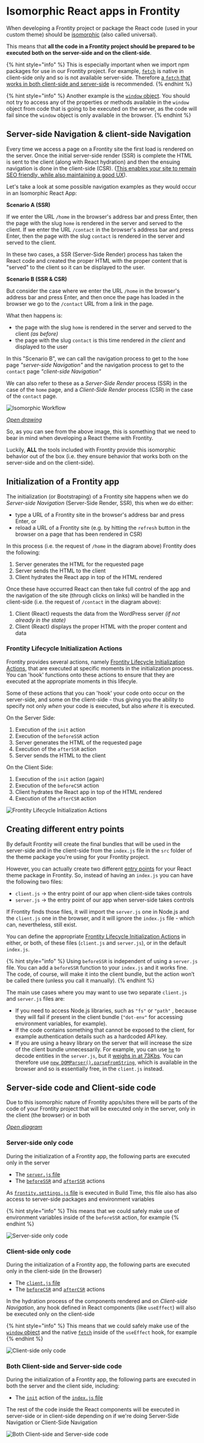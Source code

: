 # Isomorphic React apps in Frontity

When developing a Frontity project or package the React code (used in your custom theme) should be [isomorphic](https://www.smashingmagazine.com/2015/04/react-to-the-future-with-isomorphic-apps/) (also called universal).

This means that **all the code in a Frontity project should be prepared to be executed both on the server-side and on the client-side**.

{% hint style="info" %}
This is especially important when we import npm packages for use in our Frontity project. For example, [`fetch`](https://developer.mozilla.org/en-US/docs/Web/API/Fetch_API/Using_Fetch) is native in client-side only and so is not available server-side. Therefore [a `fetch` that works in both client-side and server-side](https://api.frontity.org/frontity-packages/core-package/frontity#fetch) is recommended.
{% endhint %}

{% hint style="info" %}
Another example is the [`window` object](https://developer.mozilla.org/en-US/docs/Web/API/Window). You should not try to access any of the properties or methods available in the `window` object from code that is going to be executed on the server, as the code will fail since the `window` object is only available in the browser.
{% endhint %}

## Server-side Navigation & client-side Navigation

Every time we access a page on a Frontity site the first load is rendered on the server. Once the initial server-side render (SSR) is complete the HTML is sent to the client (along with React hydration) and then the ensuing navigation is done in the client-side (CSR). ([This enables your site to remain SEO friendly, while also maintaining a good UX](https://medium.com/capital-one-tech/why-everyone-is-talking-about-isomorphic-universal-javascript-and-why-it-matters-38c07c87905)).

Let's take a look at some possible navigation examples as they would occur in an Isomorphic React App:

**Scenario A (SSR)**

If we enter the URL `/home` in the browser's address bar and press Enter, then the page with the slug `home` is rendered in the server and served to the client.
If we enter the URL `/contact` in the browser's address bar and press Enter, then the page with the slug `contact` is rendered in the server and served to the client.

In these two cases, a SSR (Server-Side Render) process has taken the React code and created the proper HTML with the proper content that is "served" to the client so it can be displayed to the user.

**Scenario B (SSR & CSR)**

But consider the case where we enter the URL `/home` in the browser's address bar and press Enter, and then once the page has loaded in the browser we go to the `/contact` URL from a link in the page.

What then happens is:

-  the page with the slug `home` is rendered in the server and served to the client _(as before)_
-  the page with the slug `contact` is this time rendered *in the client* and displayed to the user

In this "Scenario B", we can call the navigation process to get to the `home` page *"server-side Navigation"* and the navigation process to get to the `contact` page *"client-side Navigation"*

We can also refer to these as a *Server-Side Render* process (SSR) in the case of the `home` page, and a *Client-Side Render* process (CSR) in the case of the `contact` page.

![Isomorphic Workflow](https://frontity.org/wp-content/uploads/2021/06/frontity-react-isomorphic-apps-2.png)

*[Open drawing](https://excalidraw.com/#json=4939822133149696,WM4aYk6GSv47pncKIs365Q)*

So, as you can see from the above image, this is something that we need to bear in mind when developing a React theme with Frontity.

Luckily, **ALL** the tools included with Frontity provide this isomorphic behavior out of the box (i.e. they ensure behavior that works both on the server-side and on the client-side).

## Initialization of a Frontity app

The initialization (or Bootstraping) of a Frontity site happens when we do _Server-side Navigation_ (Server-Side Render, SSR), this when we do either:

- type a URL of a Frontity site in the browser's address bar and press Enter, or
- reload a URL of a Frontity site (e.g. by hitting the `refresh` button in the browser on a page that has been rendered in CSR)

In this process (i.e. the request of `/home` in the diagram above) Frontity does the following:

1. Server generates the HTML for the requested page
1. Server sends the HTML to the client
1. Client hydrates the React app in top of the HTML rendered

Once these have occurred React can then take full control of the app and the navigation of the site (through clicks on links) will be handled in the client-side (i.e. the request of `/contact` in the diagram above):

1. Client (React) requests the data from the WordPress server _(if not already in the state)_
1. Client (React) displays the proper HTML with the proper content and data

### Frontity Lifecycle Initialization Actions

 Frontity provides several actions, namely [Frontity Lifecycle Initialization Actions](https://docs.frontity.org/learning-frontity/actions#frontity-lifecycle-initialization-actions), that are executed at specific moments in the initialization process. You can 'hook' functions onto these actions to ensure that they are executed at the appropriate moments in this lifecyle.

 Some of these actions that you can 'hook' your code onto occur on the server-side, and some on the client-side - thus giving you the ability to specify not only *when* your code is executed, but also *where* it is executed.

On the Server Side:

1. Execution of the `init` action
1. Execution of the `beforeSSR` action
1. Server generates the HTML of the requested page
1. Execution of the `afterSSR` action
1. Server sends the HTML to the client

On the Client Side:

1. Execution of the `init` action (again)
1. Execution of the `beforeCSR` action
1. Client hydrates the React app in top of the HTML rendered
1. Execution of the `afterCSR` action

![Frontity Lifecycle Initialization Actions](https://frontity.org/wp-content/uploads/2021/06/Frontity-Lifecycle-Initialization-Actions.png)

## Creating different entry points

By default Frontity will create the final bundles that will be used in the server-side and in the client-side from the `index.js` file in the `src` folder of the theme package you're using for your Frontity project.

However, you can actually create two different [entry points](https://docs.frontity.org/learning-frontity/packages#entry-points) for your React theme package in Frontity. So, instead of having an `index.js` you can have the following two files:
- `client.js` → the entry point of our app when client-side takes controls
- `server.js` → the entry point of our app when server-side takes controls

If Frontity finds those files, it will import the `server.js` one in Node.js and the `client.js` one in the browser, and it will ignore the `index.js` file - which can, nevertheless, still exist.

You can define the appropriate [Frontity Lifecycle Initialization Actions](https://docs.frontity.org/learning-frontity/actions#frontity-lifecycle-initialization-actions) in either, or both, of these files (`client.js` and `server.js`), or in the default `index.js`.

{% hint style="info" %}
Using  `beforeSSR`  is independent of using a  `server.js`  file. You can add a  `beforeSSR`  function to your  `index.js`  and it works fine. The code, of course, will make it into the client bundle, but the action won’t be called there (unless you call it manually).
{% endhint %}

The main use cases where you may want to use two separate  `client.js`  and  `server.js`  files are:

* If you need to access Node.js libraries, such as `"fs"` or `"path"` , because they will fail if present in the client bundle (`"dot-env"` for accessing environment variables, for example).
* If the code contains something that cannot be exposed to the client, for example authentication details such as a hardcoded API key.
* If you are using a heavy library on the server that will increase the size of the client bundle unnecessarily. For example, you can use  [`he`](https://github.com/mathiasbynens/he)  to decode entities in the `server.js`, but it [weighs in at 73Kbs](https://bundlephobia.com/result?p=he@1.2.0). You can therefore use [`new DOMParser().parseFromString`](https://developer.mozilla.org/en-US/docs/Web/API/DOMParser), which is available in the browser and so is essentially free, in the `client.js` instead.

## Server-side code and Client-side code

Due to this isomorphic nature of Frontity apps/sites there will be parts of the code of your Frontity project that will be executed only in the server, only in the client (the browser) or in both

[_Open diagram_](https://excalidraw.com/#json=5101565044064256,fH-YZ9augphZgj4jF_u4IQ)

### Server-side only code

During the initialization of a Frontity app, the following parts are executed only in the server

- The [`server.js` file](#creating-different-entry-points) 
- The [`beforeSSR`](learning-frontity/actions#beforessr-server-only) and [`afterSSR`]((learning-frontity/actions#beforessr-server-only)) actions

As [`frontity.settings.js` file](learning-frontity/settings.md) is executed in Build Time, this file also has also access to server-side packages and environment variables

{% hint style="info" %}
This means that we could safely make use of environment variables inside of the `beforeSSR` action, for example
{% endhint %}

![Server-side only code](https://frontity.org/wp-content/uploads/2021/06/server-side-code.png)


### Client-side only code

During the initialization of a Frontity app, the following parts are executed only in the client-side (in the Browser)

- The [`client.js` file](#creating-different-entry-points) 
- The [`beforeCSR`](learning-frontity/actions#beforecsr-client-only) and [`afterCSR`](learning-frontity/actions#aftercsr-client-only) actions

In the hydration process of the components rendered and on _Client-side Navigation_, any hook defined in React components (like `useEffect`) will also be executed only on the client-side

{% hint style="info" %}
This means that we could safely make use of the [`window` object](https://developer.mozilla.org/en-US/docs/Web/API/Window) and the native [`fetch`](https://developer.mozilla.org/en-US/docs/Web/API/Fetch_API/Using_Fetch) inside of the `useEffect` hook, for example
{% endhint %}

![Client-side only code](https://frontity.org/wp-content/uploads/2021/06/client-side-code.png)

### Both Client-side and Server-side code

During the initialization of a Frontity app, the following parts are executed in both the server and the client side, including:
- The [`init`](learning-frontity/actions#init-client-and-server) action of the [`index.js` file](#creating-different-entry-points) 

The rest of the code inside the React components will be executed in server-side or in client-side depending on if we're doing Server-Side Navigation or Client-Side Navigation

![Both Client-side and Server-side code](https://frontity.org/wp-content/uploads/2021/06/server-client-side-code.png)

